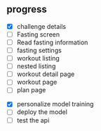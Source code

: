 ## progress

<!-- check the todo ui-->

- [x] challenge details
- [ ] Fasting screen
- [ ] Read fasting information
- [ ] fasting settings
- [ ] workout listing
- [ ] nested listing
- [ ] workout detail page
- [ ] workout page
- [ ] plan page

<!-- check the todo models-->

- [x] personalize model training
- [ ] deploy the model
- [ ] test the api
